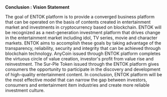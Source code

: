 **Conclusion : Vision Statement**

The goal of ENTOK platform is to provide a converged business platform that can be operated on the basis of contents created in entertainment market and investments in cryptocurrency based on blockchain. ENTOK will be recognized as a next-generation investment platform that drives change in the entertainment market including idol, TV series, movie and character markets. ENTOK aims to accomplish these goals by taking advantage of the transparency, reliability, security and integrity that can be achieved through blockchain technology. AnyCoin issued through ENTOK platform completes the virtuous circle of value creation, investor\'s profit from value rise and reinvestment. The Sur-Ple Token issued through the ENTOK platform gives consumers the opportunity to participate in the discovery and development of high-quality entertainment content. In conclusion, ENTOK platform will be the most effective model that can narrow the gap between investors, consumers and entertainment item industries and create more reliable investment culture.

[^1]: Entertainment Items : Singers, actors, soap opera and movies are called Entertainment Items in this project.

[^2]: Token : AnyCoin for investor and exchange, and Sur-Ple Token for transaction between entertainment company and partner marketing agency are issued in this project.
